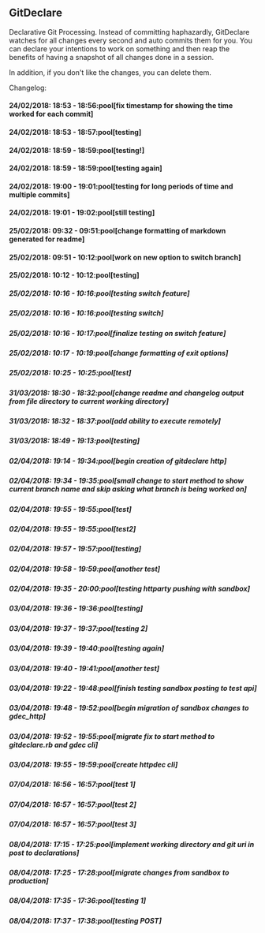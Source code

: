 ## GitDeclare

Declarative Git Processing. Instead of committing haphazardly, GitDeclare watches for all changes every second and auto commits them for you. You can declare your intentions to work on something and then reap the benefits of having a snapshot of all changes done in a session.

In addition, if you don't like the changes, you can delete them.

Changelog:
#### 24/02/2018: 18:53 - 18:56:pool[fix timestamp for showing the time worked for each commit]
#### 24/02/2018: 18:53 - 18:57:pool[testing]
#### 24/02/2018: 18:59 - 18:59:pool[testing!]
#### 24/02/2018: 18:59 - 18:59:pool[testing again]
#### 24/02/2018: 19:00 - 19:01:pool[testing for long periods of time and multiple commits]
#### 24/02/2018: 19:01 - 19:02:pool[still testing]
#### 25/02/2018: 09:32 - 09:51:pool[change formatting of markdown generated for readme]
#### 25/02/2018: 09:51 - 10:12:pool[work on new option to switch branch]
#### 25/02/2018: 10:12 - 10:12:pool[testing]
##### 25/02/2018: 10:16 - 10:16:pool[testing switch feature]
##### 25/02/2018: 10:16 - 10:16:pool[testing switch]
##### 25/02/2018: 10:16 - 10:17:pool[finalize testing on switch feature]
##### 25/02/2018: 10:17 - 10:19:pool[change formatting of exit options]
##### 25/02/2018: 10:25 - 10:25:pool[test]

##### 31/03/2018: 18:30 - 18:32:pool[change readme and changelog output from file directory to current working directory]

##### 31/03/2018: 18:32 - 18:37:pool[add ability to execute remotely]

##### 31/03/2018: 18:49 - 19:13:pool[testing]

##### 02/04/2018: 19:14 - 19:34:pool[begin creation of gitdeclare http]

##### 02/04/2018: 19:34 - 19:35:pool[small change to start method to show current branch name and skip asking what branch is being worked on]

##### 02/04/2018: 19:55 - 19:55:pool[test]

##### 02/04/2018: 19:55 - 19:55:pool[test2]

##### 02/04/2018: 19:57 - 19:57:pool[testing]

##### 02/04/2018: 19:58 - 19:59:pool[another test]

##### 02/04/2018: 19:35 - 20:00:pool[testing httparty pushing with sandbox]

##### 03/04/2018: 19:36 - 19:36:pool[testing]

##### 03/04/2018: 19:37 - 19:37:pool[testing 2]

##### 03/04/2018: 19:39 - 19:40:pool[testing again]

##### 03/04/2018: 19:40 - 19:41:pool[another test]

##### 03/04/2018: 19:22 - 19:48:pool[finish testing sandbox posting to test api]

##### 03/04/2018: 19:48 - 19:52:pool[begin migration of sandbox changes to gdec_http]

##### 03/04/2018: 19:52 - 19:55:pool[migrate fix to start method to gitdeclare.rb and gdec cli]

##### 03/04/2018: 19:55 - 19:59:pool[create httpdec cli]

##### 07/04/2018: 16:56 - 16:57:pool[test 1]

##### 07/04/2018: 16:57 - 16:57:pool[test 2]

##### 07/04/2018: 16:57 - 16:57:pool[test 3]

##### 08/04/2018: 17:15 - 17:25:pool[implement working directory and git uri in post to declarations]

##### 08/04/2018: 17:25 - 17:28:pool[migrate changes from sandbox to production]

##### 08/04/2018: 17:35 - 17:36:pool[testing 1]

##### 08/04/2018: 17:37 - 17:38:pool[testing POST]

